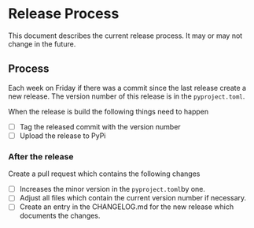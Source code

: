 # Release Process

This document describes the current release process. It may or may not change in the future.

## Process

Each week on Friday if there was a commit since the last release create a new release. The version number of this release is in the `pyproject.toml`.

When the release is build the following things need to happen

- [ ] Tag the released commit with the version number
- [ ] Upload the release to PyPi

### After the release

Create a pull request which contains the following changes

- [ ] Increases the minor version in the `pyproject.toml`by one.
- [ ] Adjust all files which contain the current version number if necessary.
- [ ] Create an entry in the CHANGELOG.md for the new release which documents the changes.
